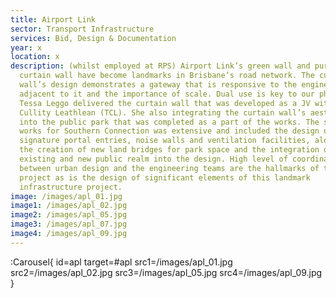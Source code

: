 ```yaml
---
title: Airport Link
sector: Transport Infrastructure
services: Bid, Design & Documentation
year: x
location: x
description: (whilst employed at RPS) Airport Link’s green wall and purple
  curtain wall have become landmarks in Brisbane’s road network. The curtain
  wall’s design demonstrates a gateway that is responsive to the engineering
  adjacent to it and the importance of scale. Dual use is key to our philosophy.
  Tessa Leggo delivered the curtain wall that was developed as a JV with Taylor
  Cullity Leathlean (TCL). She also integrating the curtain wall’s aesthetic
  into the public park that was completed as a part of the works. The scope of
  works for Southern Connection was extensive and included the design of
  signature portal entries, noise walls and ventilation facilities, along with
  the creation of new land bridges for park space and the integration of
  existing and new public realm into the design. High level of coordination
  between urban design and the engineering teams are the hallmarks of this
  project as is the design of significant elements of this landmark
  infrastructure project.
image: /images/apl_01.jpg
image1: /images/apl_02.jpg
image2: /images/apl_05.jpg
image3: /images/apl_07.jpg
image4: /images/apl_09.jpg
---
```


:Carousel{
id=apl
target=#apl
src1=/images/apl_01.jpg
src2=/images/apl_02.jpg
src3=/images/apl_05.jpg
src4=/images/apl_09.jpg
}
